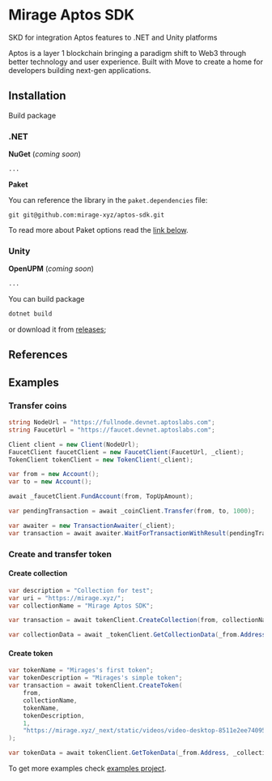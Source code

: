 # Mirage Aptos SDK

SKD for integration Aptos features to .NET and Unity platforms

Aptos is a layer 1 blockchain bringing a paradigm shift to Web3 through better technology and user experience. Built with Move to create a home for developers building next-gen applications.

## Installation

Build package

### .NET

**NuGet** (_coming soon_)
```bash
...
```
**Paket**

You can reference the library in the ``paket.dependencies`` file:
```
git git@github.com:mirage-xyz/aptos-sdk.git
```
To read more about Paket options read the [link below](https://fsprojects.github.io/Paket/git-dependencies.html).

### Unity

**OpenUPM** (_coming soon_)
```bash
...
```

You can build package

```bash
dotnet build
```
or download it from [releases](https://github.com/mirage-xyz/aptos-sdk/releases);

## References

## Examples

### Transfer coins
```csharp
string NodeUrl = "https://fullnode.devnet.aptoslabs.com";
string FaucetUrl = "https://faucet.devnet.aptoslabs.com";

Client client = new Client(NodeUrl);
FaucetClient faucetClient = new FaucetClient(FaucetUrl, _client);
TokenClient tokenClient = new TokenClient(_client);

var from = new Account();
var to = new Account();

await _faucetClient.FundAccount(from, TopUpAmount);

var pendingTransaction = await _coinClient.Transfer(from, to, 1000);

var awaiter = new TransactionAwaiter(_client);
var transaction = await awaiter.WaitForTransactionWithResult(pendingTransaction.Hash);
```

### Create and transfer token

#### Create collection

```csharp
var description = "Collection for test";
var uri = "https://mirage.xyz/";
var collectionName = "Mirage Aptos SDK";

var transaction = await tokenClient.CreateCollection(from, collectionName, description, uri);

var collectionData = await _tokenClient.GetCollectionData(_from.Address, _collectionName);
```

#### Create token

```csharp
var tokenName = "Mirages's first token";
var tokenDescription = "Mirages's simple token";
var transaction = await tokenClient.CreateToken(
	from,
	collectionName,
	tokenName,
	tokenDescription,
	1,
	"https://mirage.xyz/_next/static/videos/video-desktop-8511e2ee740953e08e74b95f401399f7.webm"
);

var tokenData = await tokenClient.GetTokenData(_from.Address, _collectionName, _tokenName);
```

To get more examples check [examples project](AptosSDKTest).